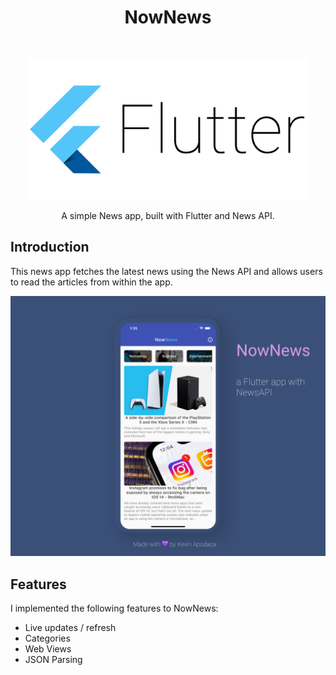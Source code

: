 <h1 align="center"> NowNews </h1> <br>
<p align="center">
  <a href="https://flutter.dev/">
    <img alt="Flutter" title="FlutterDev" src="flutter_logo.png" width="450">
  </a>
</p>

<p align="center">
  A simple News app, built with Flutter and News API.
</p>


## Introduction

This news app fetches the latest news using the News API and allows users to read the articles from within the app.

<p align="center">
  <img src = "AppShowcase.png" width=700>
</p>

## Features

I implemented the following features to NowNews:

* Live updates / refresh
* Categories
* Web Views
* JSON Parsing
